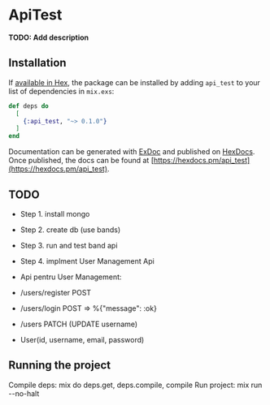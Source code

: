 # ApiTest

**TODO: Add description**

## Installation

If [available in Hex](https://hex.pm/docs/publish), the package can be installed
by adding `api_test` to your list of dependencies in `mix.exs`:

```elixir
def deps do
  [
    {:api_test, "~> 0.1.0"}
  ]
end
```

Documentation can be generated with [ExDoc](https://github.com/elixir-lang/ex_doc)
and published on [HexDocs](https://hexdocs.pm). Once published, the docs can
be found at [https://hexdocs.pm/api_test](https://hexdocs.pm/api_test).

## TODO

- Step 1. install mongo
- Step 2. create db (use bands)
- Step 3. run and test band api
- Step 4. implment User Management Api

- Api pentru User Management:
- /users/register POST
- /users/login POST => %{"message": :ok}
- /users PATCH (UPDATE username)
- User(id, username, email, password)

## Running the project

Compile deps: mix do deps.get, deps.compile, compile
Run project: mix run --no-halt

